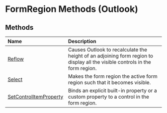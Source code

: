 
# FormRegion Methods (Outlook)

## Methods



|**Name**|**Description**|
|:-----|:-----|
| [Reflow](06874e99-8cca-2176-52ab-211f672d5783.md)|Causes Outlook to recalculate the height of an adjoining form region to display all the visible controls in the form region.|
| [Select](b0a16d61-6c6f-7eb5-d9e2-7f095fba11cf.md)|Makes the form region the active form region such that it becomes visible.|
| [SetControlItemProperty](da0b3762-e10d-85d1-70bf-94156d21e900.md)|Binds an explicit built-in property or a custom property to a control in the form region.|
